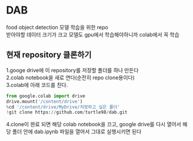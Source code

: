 # DAB
food object detection 모델 학습을 위한 repo\
받아야할 데이터 크기가 크고 모델도 gpu에서 학습해야하니까 colab에서 꼭 학습


## 현재 repository 클론하기
1.googe drive에 이 repository를 저장할 폴더를 하나 만든다\
2.colab notebook을 새로 연다(순전히 repo clone용이다)\
3.colab에 아래 코드를 친다.

```python
from google.colab import drive
drive.mount('/content/drive')
%cd '/content/drive/MyDrive/저장하고 싶은 폴더'
!git clone https://github.com/turtle98/dab.git
```

4.clone이 완료 되면 해당 colab notebook을 끄고, google drive를 다시 열어서 해당 폴더 안에 dab.ipynb 파일을 열어서 그대로 실행시키면 된다

